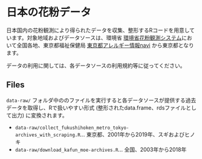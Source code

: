 日本の花粉データ
===============

日本国内の花粉観測により得られたデータを収集、整形するRコードを用意しています。対象地域およびデータソースは、環境省 [環境省花粉観測システム](http://kafun.taiki.go.jp/)において全国各地、東京都福祉保健局 [東京都アレルギー情報navi](http://www.tokyo-eiken.go.jp/kj_kankyo/kafun/) から東京都となります。

データの利用に関しては、各データソースの利用規約等に従ってください。

## Files

`data-raw/` フォルダ中ののファイルを実行すると各データソースが提供する過去データを取得し、Rで扱いやすい形式 (整形されたdata.frame、rdsファイルとして出力) に変換されます。

- `data-raw/collect_fukushihoken_metro_tokyo-archives_with_scraping.R`... 東京都、2001年から2019年、スギおよびヒノキ
- `data-raw/download_kafun_moe-archives.R`... 全国、2003年から2018年
